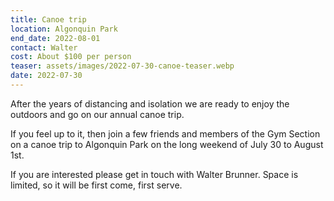 ```yaml
---
title: Canoe trip
location: Algonquin Park
end_date: 2022-08-01
contact: Walter
cost: About $100 per person
teaser: assets/images/2022-07-30-canoe-teaser.webp
date: 2022-07-30
---
```


After the years of distancing and isolation we are ready to enjoy the outdoors
and go on our annual canoe trip.

If you feel up to it, then join a few friends and members of the Gym Section on
a canoe trip to Algonquin Park on the long weekend of July 30 to August 1st.

If you are interested please get in touch with Walter Brunner. Space is
limited, so it will be first come, first serve.
